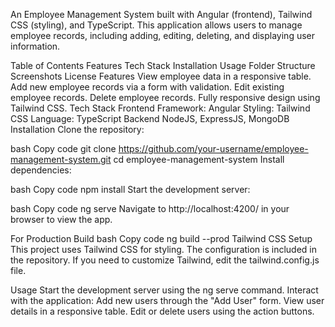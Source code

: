 An Employee Management System built with Angular (frontend), Tailwind CSS (styling), and TypeScript. This application allows users to manage employee records, including adding, editing, deleting, and displaying user information.

Table of Contents
Features
Tech Stack
Installation
Usage
Folder Structure
Screenshots
License
Features
View employee data in a responsive table.
Add new employee records via a form with validation.
Edit existing employee records.
Delete employee records.
Fully responsive design using Tailwind CSS.
Tech Stack
Frontend
Framework: Angular
Styling: Tailwind CSS
Language: TypeScript
Backend
NodeJS, ExpressJS, MongoDB
Installation
Clone the repository:

bash
Copy code
git clone https://github.com/your-username/employee-management-system.git
cd employee-management-system
Install dependencies:

bash
Copy code
npm install
Start the development server:

bash
Copy code
ng serve
Navigate to http://localhost:4200/ in your browser to view the app.

For Production Build
bash
Copy code
ng build --prod
Tailwind CSS Setup
This project uses Tailwind CSS for styling. The configuration is included in the repository. If you need to customize Tailwind, edit the tailwind.config.js file.

Usage
Start the development server using the ng serve command.
Interact with the application:
Add new users through the "Add User" form.
View user details in a responsive table.
Edit or delete users using the action buttons.
